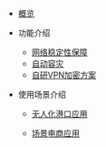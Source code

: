 * [概览](/sdnbox/README.md)

* 功能介绍

  * [网络稳定性保障](/accessgw/stability.md)
  * [自动容灾](/accessgw/recovery.md)
  * [自研VPN加密方案](/accessgw/VPN.md)

* 使用场景介绍

  * [无人化港口应用](/accessgw/port.md)

  * [场景电商应用](/accessgw/e-commerce.md)

    

  

